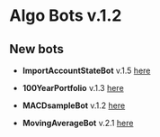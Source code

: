 # Algo Bots v.1.2

## New bots

* **ImportAccountStateBot** v.1.5 [here](https://github.com/SoftFx/AlgoBots/tree/develop/ImportAccountStateBot)

* **100YearPortfolio** v.1.3 [here](https://github.com/SoftFx/AlgoBots/tree/develop/100YearPortfolio)

* **MACDsampleBot** v.1.2 [here](https://github.com/SoftFx/AlgoBots/tree/develop/MACDsampleBot)

* **MovingAverageBot** v.2.1 [here](https://github.com/SoftFx/AlgoBots/tree/develop/MovingAverageBot)
